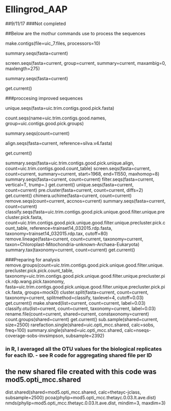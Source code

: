 # Ellingrod_AAP
##9/11/17
###Not completed

##Below are the mothur commands use to process the sequences

make.contigs(file=uic_7.files, processors=10)

summary.seqs(fasta=current)

screen.seqs(fasta=current, group=current, summary=current, maxambig=0, maxlength=275)

summary.seqs(fasta=current)

get.current()

###proccesing improved sequences

unique.seqs(fasta=uic.trim.contigs.good.pick.fasta)

count.seqs(name=uic.trim.contigs.good.names, group=uic.contigs.good.pick.groups)

summary.seqs(count=current)

align.seqs(fasta=current, reference=silva.v4.fasta)

get.current()

summary.seqs(fasta=uic.trim.contigs.good.pick.unique.align, count=uic.trim.contigs.good.count_table)
screen.seqs(fasta=current, count=current, summary=current, start=1968, end=11550, maxhomop=8)
summary.seqs(fasta=current, count=current)
filter.seqs(fasta=current, vertical=T, trump=.)
get.current()
unique.seqs(fasta=current, count=current)
pre.cluster(fasta=current, count=current, diffs=2)
get.current()
chimera.uchime(fasta=current, count=current)
remove.seqs(count=current, accnos=current)
summary.seqs(fasta=current, count=current)
classify.seqs(fasta=uic.trim.contigs.good.pick.unique.good.filter.unique.precluster.pick.fasta, count=uic.trim.contigs.good.pick.unique.good.filter.unique.precluster.pick.count_table, reference=trainset14_032015.rdp.fasta, taxonomy=trainset14_032015.rdp.tax, cutoff=80)
remove.lineage(fasta=current, count=current, taxonomy=current, taxon=Chloroplast-Mitochondria-unknown-Archaea-Eukaryota)
summary.tax(taxonomy=current, count=current)
get.current()

###Preparing for analysis
remove.groups(count=uic.trim.contigs.good.pick.unique.good.filter.unique.precluster.pick.pick.count_table, taxonomy=uic.trim.contigs.good.pick.unique.good.filter.unique.precluster.pick.rdp.wang.pick.taxonomy, fasta=uic.trim.contigs.good.pick.unique.good.filter.unique.precluster.pick.pick.fasta, groups=mockD)
cluster.split(fasta=current, count=current, taxonomy=current, splitmethod=classify, taxlevel=4, cutoff=0.03)
get.current()
make.shared(list=current, count=current, label=0.03)
classify.otu(list=current, count=current, taxonomy=current, label=0.03)
rename.file(count=current, shared=current, constaxonomy=current)
count.groups(shared=current)
get.current()
sub.sample(shared=current, size=2500)
rarefaction.single(shared=uic.opti_mcc.shared, calc=sobs, freq=100)
summary.single(shared=uic.opti_mcc.shared, calc=nseqs-coverage-sobs-invsimpson, subsample=2392)


### in R, I averaged all the OTU values for the biological replicates for each ID. - see R code for aggregating shared file per ID
## the new shared file created with this code was mod5.opti_mcc.shared
dist.shared(shared=mod5.opti_mcc.shared, calc=thetayc-jclass, subsample=2500)
pcoa(phylip=mod5.opti_mcc.thetayc.0.03.lt.ave.dist)
nmds(phylip=mod5.opti_mcc.thetayc.0.03.lt.ave.dist, mindim=3, maxdim=3)

